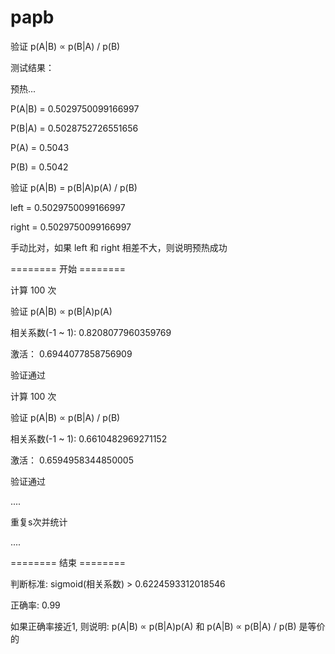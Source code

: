 # papb
<p>验证 p(A|B) ∝ p(B|A) / p(B)

<p>测试结果：

<p>预热...
<p>P(A|B) = 0.5029750099166997
<p>P(B|A) = 0.5028752726551656
<p>P(A) = 0.5043
<p>P(B) = 0.5042
<p>验证 p(A|B) = p(B|A)p(A) / p(B)
<p>left = 0.5029750099166997
<p>right = 0.5029750099166997
<p>手动比对，如果 left 和 right 相差不大，则说明预热成功
<p>======== 开始 ========
<p>计算 100 次
<p>验证 p(A|B) ∝ p(B|A)p(A)
<p>相关系数(-1 ~ 1): 0.8208077960359769
<p>激活： 0.6944077858756909
<p>验证通过
<p>计算 100 次
<p>验证 p(A|B) ∝ p(B|A) / p(B)
<p>相关系数(-1 ~ 1): 0.6610482969271152
<p>激活： 0.6594958344850005
<p>验证通过

<p>....
<p>重复s次并统计
<p>....

<p>======== 结束 ========
<p>判断标准: sigmoid(相关系数) >  0.6224593312018546
<p>正确率: 0.99
<p>如果正确率接近1, 则说明: p(A|B) ∝ p(B|A)p(A) 和 p(A|B) ∝ p(B|A) / p(B) 是等价的
